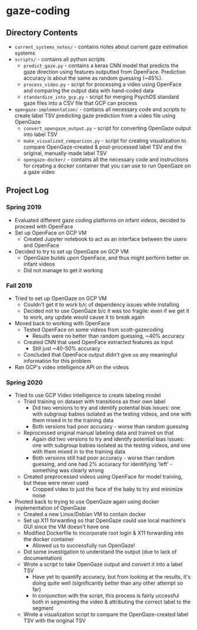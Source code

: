 # gaze-coding

## Directory Contents
* `current_systems_notes/` - contains notes about current gaze estimation systems
* `scripts/` - contains all python scripts
    * `predict_gaze.py` - contains a keras CNN model that predicts the gaze direction using features outputted from OpenFace. Prediction accuracy is about the same as random guessing (~45%).
    * `process_video.py` - script for processing a video using OpenFace and comparing the output data with hand-coded data
    * `standardize_into_gcp.py` - script for merging PsychDS standard gaze files into a CSV file that GCP can process
* `opengaze-implementation/` - contains all necessary code and scripts to create label TSV predicting gaze prediction from a video file using OpenGaze
    * `convert_opengaze_output.py` - script for converting OpenGaze output into label TSV
    * `make_visualized_comparison.py` - script for creating visualization to compare OpenGaze-created & post-processed label TSV and the original, manually-made label TSV
    * `opengaze-docker/` - contains all the necessary code and instructions for creating a docker container that you can use to run OpenGaze on a gaze video


## Project Log
### Spring 2019
* Evaluated different gaze coding platforms on infant videos, decided to proceed with OpenFace
* Set up OpenFace on GCP VM
    * Created Jupyter notebook to act as an interface between the users and OpenFace
* Decided to try to set up OpenGaze on GCP VM
    * OpenGaze builds upon OpenFace, and thus might perform better on infant videos
    * Did not manage to get it working
### Fall 2019
* Tried to set up OpenGaze on GCP VM
    * Couldn't get it to work b/c of dependency issues while installing
    * Decided not to use OpenGaze b/c it was too fragile: even if we get it to work, any update would cause it to break again
* Moved back to working with OpenFace
    * Tested OpenFace on some videos from scott-gazecoding
        * Results were no better than random guessing, ~40% accuracy
    * Created CNN that used OpenFace extracted features as input
        * Still just ~40-50% accuracy
    * Concluded that OpenFace output didn't give us any meaningful information for this problem
* Ran GCP's video intelligence API on the videos
### Spring 2020
* Tried to use GCP Video Intelligence to create labeling model
    * Tried training on dataset with transitions as their own label
        * Did two versions to try and identify potential bias issues: one with subgroup babies isolated as the testing videos, and one with them mixed in to the training data
        * Both versions had poor accuracy - worse than random guessing
    * Reprocessed original manual labeling data and trained on that
        * Again did two versions to try and identify potential bias issues: one with subgroup babies isolated as the testing videos, and one with them mixed in to the training data
        * Both versions still had poor accuracy - worse than random guessing, and one had 2% accuracy for identifying 'left' - something was clearly wrong
    * Created preprocessed videos using OpenFace for model training, but these were never used
        * Cropped video to just the face of the baby to try and minimize noise
* Pivoted back to trying to use OpenGaze again using docker implementation of OpenGaze
     * Created a new Linux/Debian VM to contain docker
     * Set up X11 forwarding so that OpenGaze could use local machine's GUI since the VM doesn't have one
     * Modified Dockerfile to incorporate root login & X11 forwarding into the docker container
         * Allowed us to successfully run OpenGaze!
     * Did some investigation to understand the output (due to lack of documentation)
     * Wrote a script to take OpenGaze output and convert it into a label TSV
         * Have yet to quantify accuracy, but from looking at the results, it's doing quite well (significantly better than any other attempt so far)
         * In conjunction with the script, this process is fairly uccessful both in segmenting the video & attributing the correct label to the segment
     * Wrote a visualization script to compare the OpenGaze-created label TSV with the original TSV 


